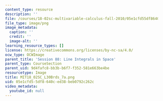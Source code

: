 ```yaml
---
content_type: resource
description: ''
file: /courses/18-02sc-multivariable-calculus-fall-2010/05e1cfd55df8640ced38beb0792c262c_MIT18_02SC_L30Brds_7a.png
file_type: image/png
image_metadata:
  caption: ''
  credit: ''
  image-alt: ''
learning_resource_types: []
license: https://creativecommons.org/licenses/by-nc-sa/4.0/
ocw_type: OCWImage
parent_title: 'Session 88: Line Integrals in Space'
parent_type: CourseSection
parent_uid: 9d4fafc8-bb3b-b6f7-f352-581e663be4be
resourcetype: Image
title: MIT18_02SC_L30Brds_7a.png
uid: 05e1cfd5-5df8-640c-ed38-beb0792c262c
video_metadata:
  youtube_id: null
---
```

